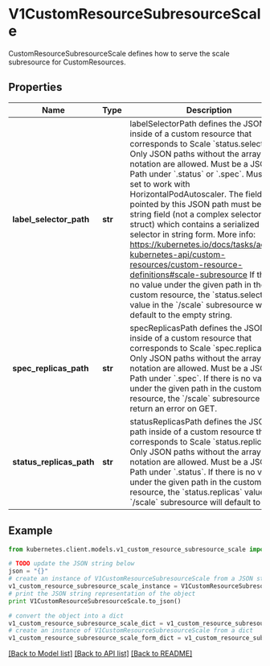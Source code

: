 # V1CustomResourceSubresourceScale

CustomResourceSubresourceScale defines how to serve the scale subresource for CustomResources.

## Properties
Name | Type | Description | Notes
------------ | ------------- | ------------- | -------------
**label_selector_path** | **str** | labelSelectorPath defines the JSON path inside of a custom resource that corresponds to Scale &#x60;status.selector&#x60;. Only JSON paths without the array notation are allowed. Must be a JSON Path under &#x60;.status&#x60; or &#x60;.spec&#x60;. Must be set to work with HorizontalPodAutoscaler. The field pointed by this JSON path must be a string field (not a complex selector struct) which contains a serialized label selector in string form. More info: https://kubernetes.io/docs/tasks/access-kubernetes-api/custom-resources/custom-resource-definitions#scale-subresource If there is no value under the given path in the custom resource, the &#x60;status.selector&#x60; value in the &#x60;/scale&#x60; subresource will default to the empty string. | [optional] 
**spec_replicas_path** | **str** | specReplicasPath defines the JSON path inside of a custom resource that corresponds to Scale &#x60;spec.replicas&#x60;. Only JSON paths without the array notation are allowed. Must be a JSON Path under &#x60;.spec&#x60;. If there is no value under the given path in the custom resource, the &#x60;/scale&#x60; subresource will return an error on GET. | 
**status_replicas_path** | **str** | statusReplicasPath defines the JSON path inside of a custom resource that corresponds to Scale &#x60;status.replicas&#x60;. Only JSON paths without the array notation are allowed. Must be a JSON Path under &#x60;.status&#x60;. If there is no value under the given path in the custom resource, the &#x60;status.replicas&#x60; value in the &#x60;/scale&#x60; subresource will default to 0. | 

## Example

```python
from kubernetes.client.models.v1_custom_resource_subresource_scale import V1CustomResourceSubresourceScale

# TODO update the JSON string below
json = "{}"
# create an instance of V1CustomResourceSubresourceScale from a JSON string
v1_custom_resource_subresource_scale_instance = V1CustomResourceSubresourceScale.from_json(json)
# print the JSON string representation of the object
print V1CustomResourceSubresourceScale.to_json()

# convert the object into a dict
v1_custom_resource_subresource_scale_dict = v1_custom_resource_subresource_scale_instance.to_dict()
# create an instance of V1CustomResourceSubresourceScale from a dict
v1_custom_resource_subresource_scale_form_dict = v1_custom_resource_subresource_scale.from_dict(v1_custom_resource_subresource_scale_dict)
```
[[Back to Model list]](../README.md#documentation-for-models) [[Back to API list]](../README.md#documentation-for-api-endpoints) [[Back to README]](../README.md)


